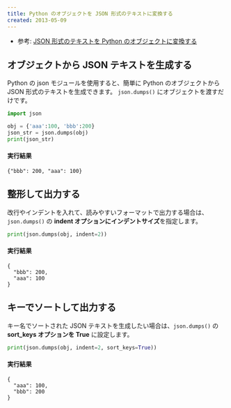 ```yaml
---
title: Python のオブジェクトを JSON 形式のテキストに変換する
created: 2013-05-09
---
```


* 参考: [JSON 形式のテキストを Python のオブジェクトに変換する](./json-to-python.html)

オブジェクトから JSON テキストを生成する
----

Python の json モジュールを使用すると、簡単に Python のオブジェクトから JSON 形式のテキストを生成できます。
`json.dumps()` にオブジェクトを渡すだけです。

```python
import json

obj = {'aaa':100, 'bbb':200}
json_str = json.dumps(obj)
print(json_str)
```

#### 実行結果

```
{"bbb": 200, "aaa": 100}
```

整形して出力する
----

改行やインデントを入れて、読みやすいフォーマットで出力する場合は、`json.dumps()` の **indent オプションにインデントサイズ**を指定します。

```python
print(json.dumps(obj, indent=2))
```

#### 実行結果

```
{
  "bbb": 200,
  "aaa": 100
}
```

キーでソートして出力する
----

キー名でソートされた JSON テキストを生成したい場合は、`json.dumps()` の **sort_keys オプションを True** に設定します。

```python
print(json.dumps(obj, indent=2, sort_keys=True))
```

#### 実行結果

```
{
  "aaa": 100,
  "bbb": 200
}
```

